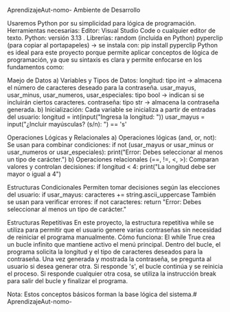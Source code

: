 AprendizajeAut-nomo-
Ambiente de Desarrollo

Usaremos Python por su simplicidad para lógica de programación. Herramientas necesarias: Editor: Visual Studio Code o cualquier editor de texto. Python: versión 3.13 . Librerías: random (incluida en Python) pyperclip (para copiar al portapapeles) → se instala con: pip install pyperclip Python es ideal para este proyecto porque permite aplicar conceptos de lógica de programación, ya que su sintaxis es clara y permite enfocarse en los fundamentos como:

Maejo de Datos
a) Variables y Tipos de Datos: longitud: tipo int → almacena el número de caracteres deseado para la contraseña. usar_mayus, usar_minus, usar_numeros, usar_especiales: tipo bool → indican si se incluirán ciertos caracteres. contraseña: tipo str → almacena la contraseña generada. b) Inicialización: Cada variable se inicializa a partir de entradas del usuario: longitud = int(input("Ingresa la longitud: ")) usar_mayus = input("¿Incluir mayúsculas? (s/n): ") == 's'

Operaciones Lógicas y Relacionales
a) Operaciones lógicas (and, or, not): Se usan para combinar condiciones: if not (usar_mayus or usar_minus or usar_numeros or usar_especiales): print("Error: Debes seleccionar al menos un tipo de carácter.") b) Operaciones relacionales (==, !=, <, >): Comparan valores y controlan decisiones: if longitud < 4: print("La longitud debe ser mayor o igual a 4")

Estructuras Condicionales
Permiten tomar decisiones según las elecciones del usuario: if usar_mayus: caracteres += string.ascii_uppercase También se usan para verificar errores: if not caracteres: return "Error: Debes seleccionar al menos un tipo de carácter."

Estructuras Repetitivas
En este proyecto, la estructura repetitiva while se utiliza para permitir que el usuario genere varias contraseñas sin necesidad de reiniciar el programa manualmente. Cómo funciona: El while True crea un bucle infinito que mantiene activo el menú principal. Dentro del bucle, el programa solicita la longitud y el tipo de caracteres deseados para la contraseña. Una vez generada y mostrada la contraseña, se pregunta al usuario si desea generar otra. Si responde 's', el bucle continúa y se reinicia el proceso. Si responde cualquier otra cosa, se utiliza la instrucción break para salir del bucle y finalizar el programa.

Nota: Estos conceptos básicos forman la base lógica del sistema.# AprendizajeAut-nomo-
